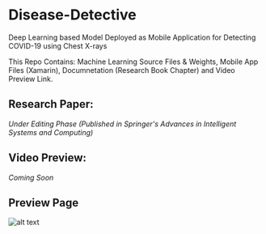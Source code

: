 # Disease-Detective
Deep Learning based Model Deployed as Mobile Application for Detecting COVID-19 using Chest X-rays

This Repo Contains: Machine Learning Source Files & Weights, Mobile App Files (Xamarin), Documnetation (Research Book Chapter) and Video Preview Link. 

## Research Paper: 
*Under Editing Phase*
*(Published in Springer's Advances in Intelligent Systems and Computing)*

## Video Preview:
 *Coming Soon* 

## Preview Page
![alt text](https://github.com/vedantbahel/Disease-Detective/blob/master/src/Cover.jpeg)
